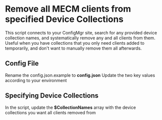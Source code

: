 # Remove all MECM clients from specified Device Collections
 This script connects to your ConfigMgr site, search for any provided device collection names, and systematically remove any and all clients from them. 
 Useful when you have collections that you only need clients added to temporarily, and don't want to manually remove them all afterwards.

 ## Config File
 Rename the config.json.example to **config.json** 
 Update the two key values according to your environment

 ## Specifying Device Collections
 In the script, update the **$CollectionNames** array with the device collections you want all clients removed from
